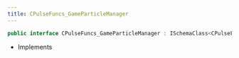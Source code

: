```yaml
---
title: CPulseFuncs_GameParticleManager
---
```


```csharp
public interface CPulseFuncs_GameParticleManager : ISchemaClass<CPulseFuncs_GameParticleManager>, ISchemaField, ISchemaClass, INativeHandle
```

- Implements

